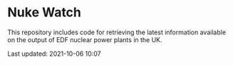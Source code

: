 # Nuke Watch

This repository includes code for retrieving the latest information available on the output of EDF nuclear power plants in the UK.

Last updated: 2021-10-06 10:07